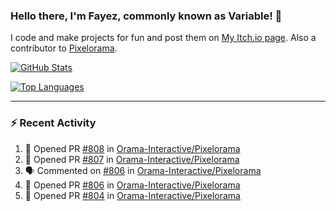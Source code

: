 ### Hello there, I'm Fayez, commonly known as Variable! 👋
I code and make projects for fun and post them on [My Itch.io page](https://variable-industries.itch.io/). Also a contributor to [Pixelorama](https://github.com/Orama-Interactive/Pixelorama).

[![GitHub Stats](https://github-readme-stats.vercel.app/api/?username=Variable-ind&show_icons=true&theme=merko)](https://github.com/anuraghazra/github-readme-stats)

[![Top Languages](https://github-readme-stats.vercel.app/api/top-langs/?username=Variable-ind&layout=compact&theme=merko)](https://github.com/anuraghazra/github-readme-stats)

---

### :zap: Recent Activity

<!--START_SECTION:activity-->
1. 💪 Opened PR [#808](https://github.com/Orama-Interactive/Pixelorama/pull/808) in [Orama-Interactive/Pixelorama](https://github.com/Orama-Interactive/Pixelorama)
2. 💪 Opened PR [#807](https://github.com/Orama-Interactive/Pixelorama/pull/807) in [Orama-Interactive/Pixelorama](https://github.com/Orama-Interactive/Pixelorama)
3. 🗣 Commented on [#806](https://github.com/Orama-Interactive/Pixelorama/issues/806) in [Orama-Interactive/Pixelorama](https://github.com/Orama-Interactive/Pixelorama)
4. 💪 Opened PR [#806](https://github.com/Orama-Interactive/Pixelorama/pull/806) in [Orama-Interactive/Pixelorama](https://github.com/Orama-Interactive/Pixelorama)
5. 💪 Opened PR [#804](https://github.com/Orama-Interactive/Pixelorama/pull/804) in [Orama-Interactive/Pixelorama](https://github.com/Orama-Interactive/Pixelorama)
<!--END_SECTION:activity-->

<!--
**Variable-ind/Variable-ind** is a ✨ _special_ ✨ repository because its `README.md` (this file) appears on your GitHub profile.

Here are some ideas to get you started:
- 🌱 I’m currently studying at ...
- 🔭 I’m currently working on ...
- 👯 I’m looking to collaborate on ...
- 🤔 I’m looking for help with ...
- 💬 Ask me about ...
- 📫 How to reach me: ...
- ⚡ Fun fact: ...
-->
